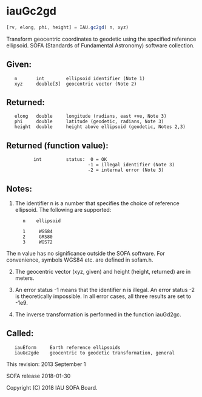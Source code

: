 # iauGc2gd

```js
[rv, elong, phi, height] = IAU.gc2gd( n, xyz)
```

Transform geocentric coordinates to geodetic using the specified
reference ellipsoid.
SOFA (Standards of Fundamental Astronomy) software collection.


## Given:
```
   n       int        ellipsoid identifier (Note 1)
   xyz     double[3]  geocentric vector (Note 2)
```

## Returned:
```
   elong   double     longitude (radians, east +ve, Note 3)
   phi     double     latitude (geodetic, radians, Note 3)
   height  double     height above ellipsoid (geodetic, Notes 2,3)
```

## Returned (function value):
```
          int         status:  0 = OK
                              -1 = illegal identifier (Note 3)
                              -2 = internal error (Note 3)
```

## Notes:

1) The identifier n is a number that specifies the choice of
   reference ellipsoid.  The following are supported:

```
      n    ellipsoid

      1     WGS84
      2     GRS80
      3     WGS72
```

   The n value has no significance outside the SOFA software.  For
   convenience, symbols WGS84 etc. are defined in sofam.h.

2) The geocentric vector (xyz, given) and height (height, returned)
   are in meters.

3) An error status -1 means that the identifier n is illegal.  An
   error status -2 is theoretically impossible.  In all error cases,
   all three results are set to -1e9.

4) The inverse transformation is performed in the function iauGd2gc.

## Called:
```
   iauEform     Earth reference ellipsoids
   iauGc2gde    geocentric to geodetic transformation, general
```

This revision:  2013 September 1

SOFA release 2018-01-30

Copyright (C) 2018 IAU SOFA Board.